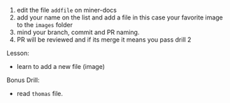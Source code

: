 1. edit the file `addfile` on miner-docs
2. add your name on the list and add a file in this case your favorite image to the `images` folder
3. mind your branch, commit and PR naming.
4. PR will be reviewed and if its merge it means you pass drill 2

Lesson:
 - learn to add a new file (image)

 Bonus Drill:
 - read `thomas` file.
